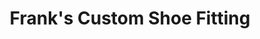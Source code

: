 ---
title: "Frank's Custom Shoe Fitting"
url: /middletown/franks-custom-shoe-fitting/
shop: shoes
---
